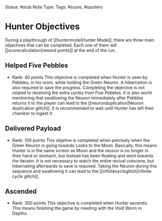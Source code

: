 Status: #stub
Note Type: 
Tags: #score, #spoilers
# Hunter Objectives
During a playthrough of [[huntermode|Hunter Mode]], there are three main objectives that can be completed. Each one of them will [[scorecalculation|reward points]] at the end of the run.

## Helped Five Pebbles
- Rank: 40 points
This objective is completed when Hunter is seen by Pebbles, in his room, while holding the Green Neuron. A hibernation is also required to save the progress. Completing the objective is not related to receiving the extra cycles from Five Pebbles.
It is also worth mentioning that swallowing the Neuron immediately after Pebbles returns it to the player can lead to the [[neuronduplication|Neuron duplication glitch]]. It is recommended to wait until Hunter has left their chamber to ingest it.

## Delivered Payload
- Rank: 100 points
This objetive is completed when precisely when the Green Neuron is going towards Looks to the Moon. Basically, this means Hunter is in the same screen as Moon and the neuron is no longer in their hand or stomach, but instead has been floating and went towards the iterator. It is not necessary to watch the entire revival cutscene, but hibernating afterwards to save is required.
Taking the Neuron during this sequence and swallowing it can lead to the [[infintecycleglitch|infinite cycle glitch]].

## Ascended
- Rank: 300 points
This objective is completed when Hunter ascends. This means finishing the game by meeting with the Void Worm in Depths.